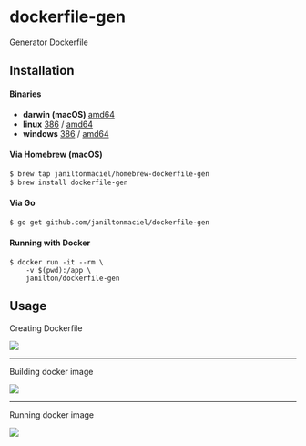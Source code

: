 # dockerfile-gen

Generator Dockerfile

## Installation

#### Binaries

- **darwin (macOS)** [amd64](https://github.com/janiltonmaciel/dockerfile-gen/releases/download/1.7.0/dockerfile-gen_1.7.0_macOS_amd64.tar.gz)
- **linux** [386](https://github.com/janiltonmaciel/dockerfile-gen/releases/download/1.7.0/dockerfile-gen_1.7.0_linux_386.tar.gz) / [amd64](https://github.com/janiltonmaciel/dockerfile-gen/releases/download/1.7.0/dockerfile-gen_1.7.0_linux_amd64.tar.gz)
- **windows** [386](https://github.com/janiltonmaciel/dockerfile-gen/releases/download/1.7.0/dockerfile-gen_1.7.0_windows_386.zip) / [amd64](https://github.com/janiltonmaciel/dockerfile-gen/releases/download/1.7.0/dockerfile-gen_1.7.0_windows_amd64.zip)

#### Via Homebrew (macOS)
```bash
$ brew tap janiltonmaciel/homebrew-dockerfile-gen
$ brew install dockerfile-gen
```

#### Via Go

```bash
$ go get github.com/janiltonmaciel/dockerfile-gen
```

#### Running with Docker

```console
$ docker run -it --rm \
    -v $(pwd):/app \
    janilton/dockerfile-gen
```

## Usage
Creating Dockerfile

![](https://github.com/janiltonmaciel/dockerfile-gen/blob/master/dc-gen-create.gif)
  
---  
Building docker image  
   

![](https://github.com/janiltonmaciel/dockerfile-gen/blob/master/dc-gen-build.gif)

---  
Running docker image  
   

![](https://github.com/janiltonmaciel/dockerfile-gen/blob/master/dc-gen-run.gif)
